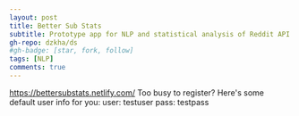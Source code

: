 ```yaml
---
layout: post
title: Better Sub Stats
subtitle: Prototype app for NLP and statistical analysis of Reddit API data
gh-repo: dzkha/ds
#gh-badge: [star, fork, follow]
tags: [NLP]
comments: true
---
```

https://bettersubstats.netlify.com/ 
Too busy to register? Here's some default user info for you: user: testuser pass: testpass
